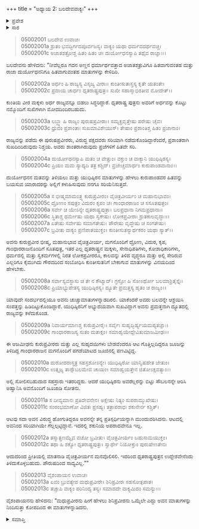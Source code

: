 +++
title = "ಅಧ್ಯಾಯ 2: ಬಲದೇವವಾಕ್ಯಃ"
+++

<details><summary>ಪ್ರವೇಶ</summary>


।।   ಓಂ ಓಂ ನಮೋ ನಾರಾಯಣಾಯ।।   ಶ್ರೀ ವೇದವ್ಯಾಸಾಯ ನಮಃ ।।

ಶ್ರೀ ಕೃಷ್ಣದ್ವೈಪಾಯನ ವೇದವ್ಯಾಸ ವಿರಚಿತ  

**ಶ್ರೀ ಮಹಾಭಾರತ**

**ಉದ್ಯೋಗ ಪರ್ವ**

**ಉದ್ಯೋಗ ಪರ್ವ**

**ಅಧ್ಯಾಯ 2**

</details>


<details><summary>ಸಾರ</summary>

ಬಲರಾಮನು ದೂತನನ್ನು ಕಳುಹಿಸಬೇಕೆಂಬ ಕೃಷ್ಣನ ಸೂಚನೆಯನ್ನು ಒಪ್ಪಿಕೊಂಡರೂ, ಯುಧಿಷ್ಠಿರನೇ ಸೌಬಲನನ್ನು ಆಹ್ವಾನಿಸಿ ಅವನೊಂದಿಗೆ ದ್ಯೂತವಾಡಿ ಸೋತುದರಿಂದ ದೂತನಾದವನು ವಿನಯನಾಗಿ, ಕುರುಗಳನ್ನು ಸಿಟ್ಟಿಗೇಳಿಸದ ರೀತಿಯಲ್ಲಿ ಯುಧಿಷ್ಠಿರನ ಹಿತದಲ್ಲಿರುವ ಮಾತುಗಳನ್ನು ಹೇಳಬೇಕೆಂದು ಸೂಚಿಸುವುದು (1-13).

</details>


> 05002001 ಬಲದೇವ ಉವಾಚ।  
05002001a ಶ್ರುತಂ ಭವದ್ಭಿರ್ಗದಪೂರ್ವಜಸ್ಯ।
	ವಾಕ್ಯಂ ಯಥಾ ಧರ್ಮವದರ್ಥವಚ್ಚ।  
> 05002001c ಅಜಾತಶತ್ರೋಶ್ಚ ಹಿತಂ ಹಿತಂ ಚ।
	ದುರ್ಯೋಧನಸ್ಯಾಪಿ ತಥೈವ ರಾಜ್ಞಾಃ।।  

ಬಲದೇವನು ಹೇಳಿದನು: “ನೀವೆಲ್ಲರೂ ಗದನ ಅಣ್ಣನ ಧರ್ಮಾರ್ಥವತ್ತಾದ ಅಜಾತಶತ್ರುವಿಗೂ ಹಿತವಾಗುವಂತಹ ಮತ್ತು ರಾಜಾ ದುರ್ಯೋಧನನಿಗೂ ಹಿತವಾಗುವಂತಹ ಮಾತುಗಳನ್ನು ಕೇಳಿದಿರಿ.

> 05002002a ಅರ್ಧಂ ಹಿ ರಾಜ್ಯಸ್ಯ ವಿಸೃಜ್ಯ ವೀರಾಃ।
	ಕುಂತೀಸುತಾಸ್ತಸ್ಯ ಕೃತೇ ಯತಂತೇ।  
> 05002002c ಪ್ರದಾಯ ಚಾರ್ಧಂ ಧೃತರಾಷ್ಟ್ರಪುತ್ರಃ।
	ಸುಖೀ ಸಹಾಸ್ಮಾಭಿರತೀವ ಮೋದೇತ್।।  

ಕುಂತಿಯ ವೀರ ಮಕ್ಕಳು ಅರ್ಧ ರಾಜ್ಯವನ್ನೂ ಬಿಡಲು ಸಿದ್ಧರಿದ್ದಾರೆ. ಧೃತರಾಷ್ಟ್ರ ಪುತ್ರನು ಅವರಿಗೆ ಅರ್ಧವನ್ನು ಕೊಟ್ಟು ನಮ್ಮೊಂದಿಗೆ ಸುಖಿಗಳಾಗಿ ಮೋದದಿಂದಿರಬಹುದು.

> 05002003a ಲಬ್ಧ್ವಾ ಹಿ ರಾಜ್ಯಂ ಪುರುಷಪ್ರವೀರಾಃ।
	ಸಮ್ಯಕ್ಪ್ರವೃತ್ತೇಷು ಪರೇಷು ಚೈವ।  
> 05002003c ಧ್ರುವಂ ಪ್ರಶಾಂತಾಃ ಸುಖಮಾವಿಶೇಯುಸ್।
	ತೇಷಾಂ ಪ್ರಶಾಂತಿಶ್ಚ ಹಿತಂ ಪ್ರಜಾನಾಂ।   

ರಾಜ್ಯವನ್ನು ಪಡೆದು ಈ ಪುರುಷಪ್ರವೀರರು, ವಿರುದ್ಧ ಪಕ್ಷದವರು ಸರಿಯಾಗಿ ನಡೆದುಕೊಂಡಿದ್ದಾರೆಂದರೆ, ಪ್ರಶಾಂತರಾಗಿ ಸುಖದಿಂದಿರುವುದು ನಿಶ್ಚಯ. ಅವರು ಶಾಂತರಾಗಿರುವುದು ಪ್ರಜೆಗಳಿಗೆ ಹಿತವೇ ಸರಿ.

> 05002004a ದುರ್ಯೋಧನಸ್ಯಾಪಿ ಮತಂ ಚ ವೇತ್ತುಂ।
	ವಕ್ತುಂ ಚ ವಾಕ್ಯಾನಿ ಯುಧಿಷ್ಠಿರಸ್ಯ।   
> 05002004c ಪ್ರಿಯಂ ಮಮ ಸ್ಯಾದ್ಯದಿ ತತ್ರ ಕಶ್ಚಿದ್।
	ವ್ರಜೇಚ್ಚಮಾರ್ಥಂ ಕುರುಪಾಂಡವಾನಾಂ।।   

ದುರ್ಯೋಧನನ ಮತವನ್ನು ತಿಳಿಯಲು ಮತ್ತು ಯುಧಿಷ್ಠಿರನ ಮಾತುಗಳನ್ನು ಹೇಳಲು ಕುರುಪಾಂಡವರ ಹಿತವನ್ನು ಬಯಸುವ ಯಾರಾದರನ್ನು ಅಲ್ಲಿಗೆ ಕಳುಹಿಸುವುದು ನನಗೂ ಸರಿಯೆನಿಸುತ್ತದೆ.

> 05002005a ಸ ಭೀಷ್ಮಮಾಮಂತ್ರ್ಯ ಕುರುಪ್ರವೀರಂ।
	ವೈಚಿತ್ರವೀರ್ಯಂ ಚ ಮಹಾನುಭಾವಂ।   
> 05002005c ದ್ರೋಣಂ ಸಪುತ್ರಂ ವಿದುರಂ ಕೃಪಂ ಚ।
	ಗಾಂಧಾರರಾಜಂ ಚ ಸಸೂತಪುತ್ರಂ।   
> 05002006a ಸರ್ವೇ ಚ ಯೇಽನ್ಯೇ ಧೃತರಾಷ್ಟ್ರಪುತ್ರಾ।
	ಬಲಪ್ರಧಾನಾ ನಿಗಮಪ್ರಧಾನಾಃ।   
> 05002006c ಸ್ಥಿತಾಶ್ಚ ಧರ್ಮೇಷು ಯಥಾ ಸ್ವಕೇಷು।
	ಲೋಕಪ್ರವೀರಾಃ ಶ್ರುತಕಾಲವೃದ್ಧಾಃ।।   
> 05002007a ಏತೇಷು ಸರ್ವೇಷು ಸಮಾಗತೇಷು।
	ಪೌರೇಷು ವೃದ್ಧೇಷು ಚ ಸಂಗತೇಷು।   
> 05002007c ಬ್ರವೀತು ವಾಕ್ಯಂ ಪ್ರಣಿಪಾತಯುಕ್ತಂ।
	ಕುಂತೀಸುತಸ್ಯಾರ್ಥಕರಂ ಯಥಾ ಸ್ಯಾತ್।।  

ಅವನು ಕುರುಪ್ರವೀರ ಭೀಷ್ಮ, ಮಹಾನುಭಾವ ವೈಚಿತ್ರವೀರ್ಯ, ಮಗನೊಂದಿಗೆ ದ್ರೋಣ, ವಿದುರ, ಕೃಪ, ಗಾಂಧಾರರಾಜನೊಂದಿಗೆ ಸೂತಪುತ್ರ, ಇತರ ಎಲ್ಲ ಧೃತರಾಷ್ಟ್ರನ ಮಕ್ಕಳು, ಸೇನಾಧಿಪತಿಗಳು, ಕೋಶಾಧಿಕಾರಿಗಳು, ಧರ್ಮದಲ್ಲಿ ಮತ್ತು ಸ್ವಕರ್ಮಗಳಲ್ಲಿ ನಿರತ ಲೋಕಪ್ರವೀರರೂ, ಕಾಲವನ್ನು ತಿಳಿದ ವೃದ್ಧರೂ ಮತ್ತು ಅಲ್ಲಿ ಸೇರಿರುವ ಎಲ್ಲರಿಗೂ ಕೈಮುಗಿದು ಗೌರವದಿಂದ ಸಂಬೋಧಿಸಿ ಕುಂತೀಸುತನಿಗೆ ಬೇಕಾಗುವ ಮಾತುಗಳನ್ನು ವಿನಯದಿಂದ ಹೇಳಬೇಕು.

> 05002008a ಸರ್ವಾಸ್ವವಸ್ಥಾಸು ಚ ತೇ ನ ಕೌಟ್ಯಾದ್।
	ಗ್ರಸ್ತೋ ಹಿ ಸೋಽರ್ಥೋ ಬಲಮಾಶ್ರಿತೈಸ್ತೈಃ।  
> 05002008c ಪ್ರಿಯಾಭ್ಯುಪೇತಸ್ಯ ಯುಧಿಷ್ಠಿರಸ್ಯ।
	ದ್ಯೂತೇ ಪ್ರಮತ್ತಸ್ಯ ಹೃತಂ ಚ ರಾಜ್ಯಂ।।  

ಯಾವುದೇ ಸಂದರ್ಭದಲ್ಲಿಯೂ ಅವನು ಚುಚ್ಚುಮಾತುಗಳನ್ನಾಡದಿರಲಿ. ಯಾಕೆಂದರೆ ಅವರು ಬಲವನ್ನೇ ಆಶ್ರಯಿಸಿ ಸಂಪತ್ತನ್ನು ಹಿಡಿದಿಟ್ಟುಕೊಂಡಿದ್ದಾರೆ. ಯುಧಿಷ್ಠಿರನಿಗೆ ಅಭ್ಯುದಯವಾಗಿ ಸುಖವಿದ್ದಾಗ ಅವನು ಪ್ರಮತ್ತನಾಗಿ ದ್ಯೂತದಲ್ಲಿ ರಾಜ್ಯವನ್ನು ಕಳೆದುಕೊಂಡ.

> 05002009a ನಿವಾರ್ಯಮಾಣಶ್ಚ ಕುರುಪ್ರವೀರೈಃ।
	ಸರ್ವೈಃ ಸುಹೃದ್ಭಿರ್ಹ್ಯಯಮಪ್ಯತಜ್ಞಾಃ।  
> 05002009c ಗಾಂಧಾರರಾಜಸ್ಯ ಸುತಂ ಮತಾಕ್ಷಂ।
	ಸಮಾಹ್ವಯೇದ್ದೇವಿತುಮಾಜಮೀಢಃ।।   

ಈ ಆಜಮೀಢನು ಕುರುಪ್ರವೀರರು ಮತ್ತು ಎಲ್ಲ ಸುಹೃದಯಿಗಳು ಬೇಡವೆಂದರೂ ಆಟ ಗೊತ್ತಿಲ್ಲದಿದ್ದರೂ ಜೂಜನ್ನು ತಿಳಿದಿದ್ದ ಗಾಂಧಾರರಾಜನ ಮಗನೊಂದಿಗೆ ಪಗಡೆಯಾಟದ ಜೂಜಿನಲ್ಲಿ ಪಣವಿಟ್ಟಿದ್ದ.

> 05002010a ದುರೋದರಾಸ್ತತ್ರ ಸಹಸ್ರಶೋಽನ್ಯೇ।
	ಯುಧಿಷ್ಠಿರೋ ಯಾನ್ವಿಷಹೇತ ಜೇತುಂ।  
> 05002010c ಉತ್ಸೃಜ್ಯ ತಾನ್ಸೌಬಲಮೇವ ಚಾಯಂ।
	ಸಮಾಹ್ವಯತ್ತೇನ ಜಿತೋಽಕ್ಷವತ್ಯಾಂ।।   

ಅಲ್ಲಿ ಸೋಲಿಸಬಹುದಾದ ಸಹಸ್ರಾರು ಇತರರಿದ್ದರು. ಆದರೆ ಯುಧಿಷ್ಠಿರನು ಅವರೆಲ್ಲರನ್ನು ಬಿಟ್ಟು ಸೌಬಲನನ್ನೇ ಆರಿಸಿ ಅಹ್ವಾನಿಸಿ ಅವನೊಂದಿಗೆ ಜೂಜಾಡಿ ಸೋತನು.

> 05002011a ಸ ದೀವ್ಯಮಾನಃ ಪ್ರತಿದೇವನೇನ।
	ಅಕ್ಷೇಷು ನಿತ್ಯಂ ಸುಪರಾಮ್ಮುಖೇಷು।   
> 05002011c ಸಂರಂಭಮಾಣೋ ವಿಜಿತಃ ಪ್ರಸಹ್ಯ।
	ತತ್ರಾಪರಾಧಃ ಶಕುನೇರ್ನ ಕಶ್ಚಿತ್।  

ಆಟವು ಸದಾ ಅವನ ವಿರುದ್ಧ ಹೋಗುತಿದ್ದರೂ ಅವನನ್ನೇ ತನ್ನ ಪ್ರತಿಸ್ಪರ್ಧಿಯನ್ನಾಗಿ ಮುಂದುವರಿಸಿದನು. ಆಟದಲ್ಲಿ ಅವನಿಂದ ಸರಿಯಾಗಿಯೇ ಗೆಲ್ಲಲ್ಪಟ್ಟಿದ್ದಾನೆ. ಇದರಲ್ಲಿ ಶಕುನಿಯ ಅಪರಾದವೇನೂ ಇಲ್ಲ.

> 05002012a ತಸ್ಮಾತ್ಪ್ರಣಮ್ಯೈವ ವಚೋ ಬ್ರವೀತು।
	ವೈಚಿತ್ರವೀರ್ಯಂ ಬಹುಸಾಮಯುಕ್ತಂ।   
> 05002012c ತಥಾ ಹಿ ಶಕ್ಯೋ ಧೃತರಾಷ್ಟ್ರಪುತ್ರಃ।
	ಸ್ವಾರ್ಥೇ ನಿಯೋಕ್ತುಂ ಪುರುಷೇಣತೇನ।  

ಆದುದರಿಂದ ಪ್ರೀತಿಯಲ್ಲಿ ಮಾತನಾಡಿ ವೈಚಿತ್ರವೀರ್ಯನ ಮನವೊಲಿಸಲಿ. ಇದರಿಂದ ಧೃತರಾಷ್ಟ್ರಪುತ್ರನ ಉದ್ದೇಶವೇನೆಂದು ತಿಳಿದುಕೊಳ್ಳಬಹುದು. ಪೌರುಷದಿಂದ ಸಾದ್ಯವಿಲ್ಲ.””

> 05002013 ವೈಶಂಪಾಯನ ಉವಾಚ।  
05002013a ಏವಂ ಬ್ರುವತ್ಯೇವ ಮಧುಪ್ರವೀರೇ।
	ಶಿನಿಪ್ರವೀರಃ ಸಹಸೋತ್ಪಪಾತ।  
> 05002013c ತಚ್ಚಾಪಿ ವಾಕ್ಯಂ ಪರಿನಿಂದ್ಯ ತಸ್ಯ।
	ಸಮಾದದೇ ವಾಕ್ಯಮಿದಂ ಸಮನ್ಯುಃ।।  

ವೈಶಂಪಾಯನನು ಹೇಳಿದನು: “ಮಧುಪ್ರವೀರನು ಹೀಗೆ ಹೇಳಲು ಶಿನಿಪ್ರವೀರನು ಒಮ್ಮೆಲೇ ಎದ್ದು ಅವನ ಮಾತುಗಳನ್ನು ನಿಂದಿಸುತ್ತಾ ಕೋಪದಿಂದ ಈ ಮಾತುಗಳನ್ನಾಡಿದನು.


<details><summary>ಸಮಾಪ್ತಿ</summary>


ಇತಿ ಶ್ರೀ ಮಹಾಭಾರತೇ ಉದ್ಯೋಗ ಪರ್ವಣಿ ಉದ್ಯೋಗ ಪರ್ವಣಿ ಬಲದೇವವಾಕ್ಯೇ ದ್ವಿತೀಯೋಽಧ್ಯಾಯಃ।  
ಇದು ಶ್ರೀ ಮಹಾಭಾರತದಲ್ಲಿ ಉದ್ಯೋಗ ಪರ್ವದಲ್ಲಿ ಉದ್ಯೋಗ ಪರ್ವದಲ್ಲಿ ಬಲದೇವವಾಕ್ಯ ಎನ್ನುವ ಎರಡನೆಯ ಅಧ್ಯಾಯವು।


</details>
